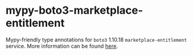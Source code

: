 # mypy-boto3-marketplace-entitlement

Mypy-friendly type annotations for `boto3` 1.10.18 `marketplace-entitlement` service.
More information can be found [here](https://github.com/vemel/mypy_boto3).